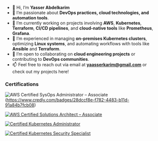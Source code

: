 - 👋 Hi, I’m **Yasser Abdelkarim**  
- 👀 I’m passionate about **DevOps practices, cloud technologies, and automation tools**.  
- 🌱 I’m currently working on projects involving **AWS**, **Kubernetes**, **Terraform**, **CI/CD pipelines**, and **cloud-native tools** like **Prometheus**, **Grafana**.  
- 💼 I’m experienced in managing **on-premises Kubernetes clusters**, optimizing **Linux systems**, and automating workflows with tools like **Ansible** and **Terraform**.  
- 💞️ I’m open to collaborating on **cloud engineering projects** or contributing to **DevOps communities**.  
- 📫 Feel free to reach out via email at **yaasserkarim@gmail.com** or check out my projects here!
### Certifications

![AWS Certified SysOps Administrator – Associate](https://images.credly.com/size/110x110/images/1d2f1c1d-1f4f-4d2f-8b1b-5d2f1c1d1f4f.png)(https://www.credly.com/badges/28dccf8e-f782-4483-b11d-91a84b7fcb08)

[![AWS Certified Solutions Architect – Associate](https://images.credly.com/size/110x110/images/4d2f1c1d-1f4f-4d2f-8b1b-5d2f1c1d1f4f.png)](https://www.credly.com/badges/4e993023-b458-4308-bbfe-e9ef9585acb7)

[![Certified Kubernetes Administrator](https://images.credly.com/size/110x110/images/5d2f1c1d-1f4f-4d2f-8b1b-5d2f1c1d1f4f.png)](https://www.credly.com/badges/babbd795-2543-404e-8027-a27a5045feb0)

[![Certified Kubernetes Security Specialist](https://images.credly.com/size/110x110/images/6d2f1c1d-1f4f-4d2f-8b1b-5d2f1c1d1f4f.png)](https://www.credly.com/badges/654c7cec-b299-43f6-9ccc-9bb6f415aa20)

<!---
Yassir-17/Yassir-17 is a ✨ special ✨ repository because its `README.md` (this file) appears on your GitHub profile.
You can click the Preview link to take a look at your changes.
--->
